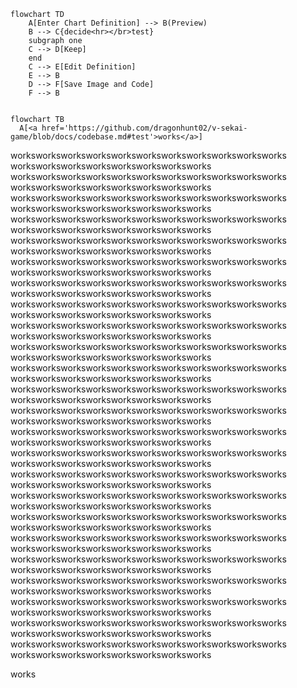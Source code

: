 ```mermaid
flowchart TD
    A[Enter Chart Definition] --> B(Preview)
    B --> C{decide<hr></br>test}
    subgraph one
    C --> D[Keep]
    end
    C --> E[Edit Definition]
    E --> B
    D --> F[Save Image and Code]
    F --> B


```

```mermaid
flowchart TB
  A[<a href='https://github.com/dragonhunt02/v-sekai-game/blob/docs/codebase.md#test'>works</a>]
```
<p>worksworksworksworksworksworksworksworksworksworksworks
worksworksworksworksworksworksworksworks
worksworksworksworksworksworksworksworksworksworksworks
worksworksworksworksworksworksworksworks
worksworksworksworksworksworksworksworksworksworksworks
worksworksworksworksworksworksworksworks
worksworksworksworksworksworksworksworksworksworksworks
worksworksworksworksworksworksworksworks
worksworksworksworksworksworksworksworksworksworksworks
worksworksworksworksworksworksworksworks
worksworksworksworksworksworksworksworksworksworksworks
worksworksworksworksworksworksworksworks
worksworksworksworksworksworksworksworksworksworksworks
worksworksworksworksworksworksworksworks
worksworksworksworksworksworksworksworksworksworksworks
worksworksworksworksworksworksworksworks
worksworksworksworksworksworksworksworksworksworksworks
worksworksworksworksworksworksworksworks
worksworksworksworksworksworksworksworksworksworksworks
worksworksworksworksworksworksworksworks
worksworksworksworksworksworksworksworksworksworksworks
worksworksworksworksworksworksworksworks
worksworksworksworksworksworksworksworksworksworksworks
worksworksworksworksworksworksworksworks
worksworksworksworksworksworksworksworksworksworksworks
worksworksworksworksworksworksworksworks
worksworksworksworksworksworksworksworksworksworksworks
worksworksworksworksworksworksworksworks
worksworksworksworksworksworksworksworksworksworksworks
worksworksworksworksworksworksworksworks
worksworksworksworksworksworksworksworksworksworksworks
worksworksworksworksworksworksworksworks
worksworksworksworksworksworksworksworksworksworksworks
worksworksworksworksworksworksworksworks
worksworksworksworksworksworksworksworksworksworksworks
worksworksworksworksworksworksworksworks
worksworksworksworksworksworksworksworksworksworksworks
worksworksworksworksworksworksworksworks
worksworksworksworksworksworksworksworksworksworksworks
worksworksworksworksworksworksworksworks
worksworksworksworksworksworksworksworksworksworksworks
worksworksworksworksworksworksworksworks
worksworksworksworksworksworksworksworksworksworksworks
worksworksworksworksworksworksworksworks
worksworksworksworksworksworksworksworksworksworksworks
worksworksworksworksworksworksworksworks
worksworksworksworksworksworksworksworksworksworksworks
worksworksworksworksworksworksworksworks</p>

<a id='test'>works</a>
